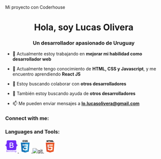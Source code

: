Mi proyecto con Coderhouse

<h1 align="center">Hola, soy Lucas Olivera</h1>
<h3 align="center">Un desarrollador apasionado de Uruguay</h3>

- 🔭 Actualmente estoy trabajando en **mejorar mi habilidad como desarrollador web**

- 🌱 Actualmente tengo conocimiento de  **HTML, CSS y Javascript**, y me encuentro aprendiendo **React JS**

- 👯 Estoy buscando colaborar con **otros desarrolladores**

- 🤝 También estoy buscando ayuda de **otros desarrolladores**

- 📫 Me pueden enviar mensajes a **lo.lucasolivera@gmail.com**

<h3 align="left">Connect with me:</h3>
<p align="left">
</p>

<h3 align="left">Languages and Tools:</h3>
<p align="left"> <a href="https://getbootstrap.com" target="_blank" rel="noreferrer"> <img src="https://raw.githubusercontent.com/devicons/devicon/master/icons/bootstrap/bootstrap-plain-wordmark.svg" alt="bootstrap" width="40" height="40"/> </a> <a href="https://www.w3schools.com/css/" target="_blank" rel="noreferrer"> <img src="https://raw.githubusercontent.com/devicons/devicon/master/icons/css3/css3-original-wordmark.svg" alt="css3" width="40" height="40"/> </a> <a href="https://git-scm.com/" target="_blank" rel="noreferrer"> <img src="https://www.vectorlogo.zone/logos/git-scm/git-scm-icon.svg" alt="git" width="40" height="40"/> </a> <a href="https://www.w3.org/html/" target="_blank" rel="noreferrer"> <img src="https://raw.githubusercontent.com/devicons/devicon/master/icons/html5/html5-original-wordmark.svg" alt="html5" width="40" height="40"/> </a> </p>
